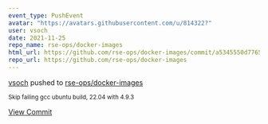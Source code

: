 ```yaml
---
event_type: PushEvent
avatar: "https://avatars.githubusercontent.com/u/814322?"
user: vsoch
date: 2021-11-25
repo_name: rse-ops/docker-images
html_url: https://github.com/rse-ops/docker-images/commit/a5345550d7765ba7ad4430502e59745b3e0d49f8
repo_url: https://github.com/rse-ops/docker-images
---
```


<a href='https://github.com/vsoch' target='_blank'>vsoch</a> pushed to <a href='https://github.com/rse-ops/docker-images' target='_blank'>rse-ops/docker-images</a>

<small>Skip failing gcc ubuntu build, 22.04 with 4.9.3</small>

<a href='https://github.com/rse-ops/docker-images/commit/a5345550d7765ba7ad4430502e59745b3e0d49f8' target='_blank'>View Commit</a>